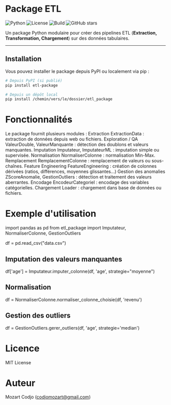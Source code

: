

# Package ETL

![Python](https://img.shields.io/badge/python-3.10-blue?logo=python)
![License](https://img.shields.io/badge/license-MIT-green)
![Build](https://img.shields.io/badge/build-passing-brightgreen)
![GitHub stars](https://img.shields.io/github/stars/<votre-username>/<votre-repo>?style=social)

Un package Python modulaire pour créer des pipelines ETL (**Extraction, Transformation, Chargement**) sur des données tabulaires.

---

## Installation

Vous pouvez installer le package depuis PyPI ou localement via pip :

```bash
# Depuis PyPI (si publié)
pip install etl-package

# Depuis un dépôt local
pip install /chemin/vers/le/dossier/etl_package 
```


# Fonctionnalités
Le package fournit plusieurs modules :
Extraction
ExtractionData : extraction de données depuis web ou fichiers.
Exploration / QA
ValeurDouble, ValeurManquante : détection des doublons et valeurs manquantes.
Imputation
Imputateur, ImputateurML : imputation simple ou supervisée.
Normalisation
NormaliserColonne : normalisation Min-Max.
Remplacement
RemplacementColonne : remplacement de valeurs ou sous-chaînes.
Feature Engineering
FeatureEngineering : création de colonnes dérivées (ratios, différences, moyennes glissantes…)
Gestion des anomalies
ZScoreAnomalie, GestionOutliers : détection et traitement des valeurs aberrantes.
Encodage
EncodeurCategoriel : encodage des variables catégorielles.
Chargement
Loader : chargement dans base de données ou fichiers.

# Exemple d'utilisation


import pandas as pd
from etl_package import Imputateur, NormaliserColonne, GestionOutliers

df = pd.read_csv("data.csv")

## Imputation des valeurs manquantes
df['age'] = Imputateur.imputer_colonne(df, 'age', strategie="moyenne")

## Normalisation
df = NormaliserColonne.normaliser_colonne_choisie(df, 'revenu')

## Gestion des outliers
df = GestionOutliers.gerer_outliers(df, 'age', strategie='median')

# Licence
MIT License

# Auteur
Mozart Codjo (codjomozart@gmail.com)
